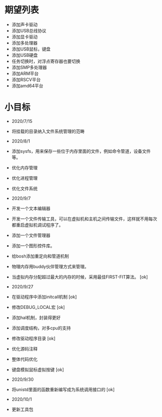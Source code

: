 # 期望列表
* 添加声卡驱动
* 添加USB总线协议
* 添加显卡驱动
* 添加多处理器
* 添加USB鼠标，键盘
* 添加USB硬盘
* 任务切换时，对浮点寄存器也要切换
* 添加SMP多处理器
* 添加ARM平台
* 添加RSCV平台
* 添加amd64平台

# 小目标
* 2020/7/15
* 将挂载的目录纳入文件系统管理的范畴
* 2020/8/1
* 添加sysfs，用来保存一些位于内存里面的文件，例如命令管道，设备文件等。
* 优化内存管理
* 优化进程管理
* 优化文件系统
* 2020/9/7
* 开发一个文本编辑器
* 开发一个文件传输工具，可以在虚拟机和主机之间传输文件，这样就不用每次都重启虚拟机调试程序了。
* 添加一个文件管理器
* 添加一个图形控件库。
* 给bosh添加重定向和管道机制
* 物理内存用buddy伙伴管理方式来管理。
* 当虚拟内存分配超过最大的内存的时候，采用最佳FIRST-FIT算法。 [ok]
* 2020/9/27
* 在驱动程序中添加initcall机制 [ok]
* 修改DEBUG_LOCAL宏 [ok]
* 添加hal机制，封装得更好
* 添加调度结构，对多cpu的支持
* 修改驱动程序目录 [ok]
* 优化源码注释
* 整体代码优化
* 键盘模拟鼠标虚拟按键 [ok]

* 2020/9/30
* 将unistd里面的函数重新编写成为系统调用接口的 [ok]
* 2020/10/1
* 更新工具包